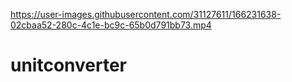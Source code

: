 

https://user-images.githubusercontent.com/31127611/166231638-02cbaa52-280c-4c1e-bc9c-65b0d791bb73.mp4

# unitconverter
